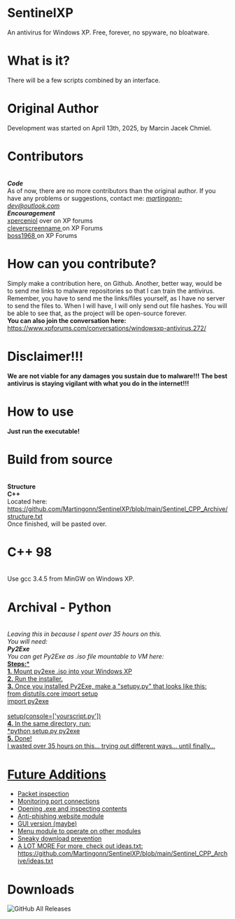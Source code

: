 # SentinelXP
An antivirus for Windows XP. Free, forever, no spyware, no bloatware.
# What is it?
There will be a few scripts combined by an interface.
# Original Author 
Development was started on April 13th, 2025, by Marcin Jacek Chmiel.
# Contributors 
 <br>***Code***<br>
As of now, there are no more contributors than the original author.
If you have any problems or suggestions, contact me: *martingonn-dev@outlook.com*
 <br>***Encouragement***
 <br><a href="https://www.xpforums.com/members/xperceniol.2881/">xperceniol</a> over on XP forums
 <br><a href="https://www.xpforums.com/members/cleverscreenname.3089/">cleverscreenname </a>on XP Forums
 <br><a href="https://www.xpforums.com/members/boss1968.3085/">boss1968 </a>on XP Forums
 # How can you contribute?
 Simply make a contribution here, on Github. Another, better way, would be to send me links to malware repositories so that I can train the antivirus.
 <br> Remember, you have to send me the links/files yourself, as I have no server to send the files to. When I will have, I will only send out file hashes. You will be able to see that, as the project will be open-source forever.
 <br>**You can also join the conversation here:** https://www.xpforums.com/conversations/windowsxp-antivirus.272/
# Disclaimer!!!
**We are not viable for any damages you sustain due to malware!!!**
**The best antivirus is staying vigilant with what you do in the internet!!!**
# How to use
  **Just run the executable!**
# Build from source
<br>**Structure**
<br>**C++**
<br>Located here: https://github.com/Martingonn/SentinelXP/blob/main/Sentinel_CPP_Archive/structure.txt
<br>Once finished, will be pasted over.
# C++ 98
<br>Use gcc 3.4.5 from MinGW on Windows XP.
# Archival - Python
<br>*Leaving this in because I spent over 35 hours on this.
<br>You will need:
<br>__Py2Exe__
<br>You can get Py2Exe as .iso file mountable to VM here: <a href="https://github.com/Martingonn/SentinelXP/blob/main/Build/Build%20Tools/py2exe-0.6.9.iso">
<br>*__Steps:__*
<br>**1.** Mount py2exe .iso into your Windows XP
<br>**2.** Run the installer.
<br>**3.** Once you installed Py2Exe, make a "setupy.py" that looks like this:
<br>from distutils.core import setup
<br>import py2exe
<br>
<br>setup(console=['yourscript.py'])
<br>**4.** In the same directory, run:
<br>*python setup.py py2exe
<br>**5.** Done! 
<br> I wasted over 35 hours on this... trying out different ways... until finally...

# Future Additions
* Packet inspection
* Monitoring port connections
* Opening .exe and inspecting contents
* Anti-phishing website module
* GUI version (maybe)
* Menu module to operate on other modules
* Sneaky download prevention
* A LOT MORE
For more, check out ideas.txt: https://github.com/Martingonn/SentinelXP/blob/main/Sentinel_CPP_Archive/ideas.txt

# Downloads
![GitHub All Releases](https://img.shields.io/github/downloads/Martingonn/SentinelXP/total)

